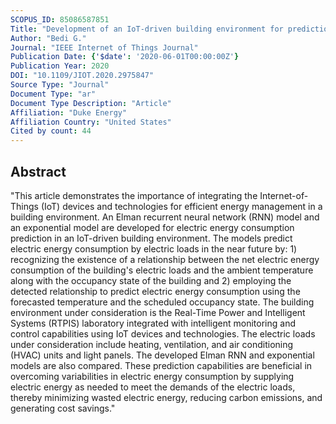 ```yaml
---
SCOPUS_ID: 85086587851
Title: "Development of an IoT-driven building environment for prediction of electric energy consumption"
Author: "Bedi G."
Journal: "IEEE Internet of Things Journal"
Publication Date: {'$date': '2020-06-01T00:00:00Z'}
Publication Year: 2020
DOI: "10.1109/JIOT.2020.2975847"
Source Type: "Journal"
Document Type: "ar"
Document Type Description: "Article"
Affiliation: "Duke Energy"
Affiliation Country: "United States"
Cited by count: 44
---
```


## Abstract
"This article demonstrates the importance of integrating the Internet-of-Things (IoT) devices and technologies for efficient energy management in a building environment. An Elman recurrent neural network (RNN) model and an exponential model are developed for electric energy consumption prediction in an IoT-driven building environment. The models predict electric energy consumption by electric loads in the near future by: 1) recognizing the existence of a relationship between the net electric energy consumption of the building's electric loads and the ambient temperature along with the occupancy state of the building and 2) employing the detected relationship to predict electric energy consumption using the forecasted temperature and the scheduled occupancy state. The building environment under consideration is the Real-Time Power and Intelligent Systems (RTPIS) laboratory integrated with intelligent monitoring and control capabilities using IoT devices and technologies. The electric loads under consideration include heating, ventilation, and air conditioning (HVAC) units and light panels. The developed Elman RNN and exponential models are also compared. These prediction capabilities are beneficial in overcoming variabilities in electric energy consumption by supplying electric energy as needed to meet the demands of the electric loads, thereby minimizing wasted electric energy, reducing carbon emissions, and generating cost savings."
